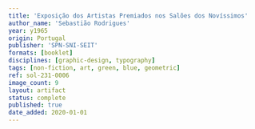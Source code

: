 ```yaml
---
title: 'Exposição dos Artistas Premiados nos Salões dos Novíssimos'
author_name: 'Sebastião Rodrigues'
year: y1965
origin: Portugal
publisher: 'SPN-SNI-SEIT'
formats: [booklet]
disciplines: [graphic-design, typography]
tags: [non-fiction, art, green, blue, geometric]
ref: sol-231-0006
image_count: 9
layout: artifact
status: complete
published: true
date_added: 2020-01-01
---
```

